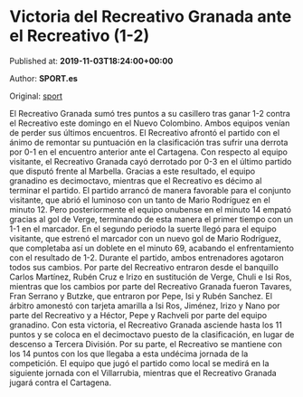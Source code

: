 
# Victoria del Recreativo Granada ante el Recreativo (1-2)

Published at: **2019-11-03T18:24:00+00:00**

Author: **SPORT.es**

Original: [sport](https://www.sport.es/es/noticias/segunda-division-b/victoria-del-recreativo-granada-ante-el-recreativo-1-2-7712976)

El Recreativo Granada sumó tres puntos a su casillero tras ganar 1-2 contra el Recreativo este domingo en el Nuevo Colombino. Ambos equipos venían de perder sus últimos encuentros. El Recreativo afrontó el partido con el ánimo de remontar su puntuación en la clasificación tras sufrir una derrota por 0-1 en el encuentro anterior ante el Cartagena. Con respecto al equipo visitante, el Recreativo Granada cayó derrotado por 0-3 en el último partido que disputó frente al Marbella. Gracias a este resultado, el equipo granadino es decimoctavo, mientras que el Recreativo es décimo al terminar el partido.
El partido arrancó de manera favorable para el conjunto visitante, que abrió el luminoso con un tanto de Mario Rodríguez en el minuto 12. Pero posteriormente el equipo onubense en el minuto 14 empató gracias al gol de Verge, terminando de esta manera el primer tiempo con un 1-1 en el marcador.
En el segundo periodo la suerte llegó para el equipo visitante, que estrenó el marcador con un nuevo gol de Mario Rodríguez, que completaba así un doblete en el minuto 69, acabando el enfrentamiento con el resultado de 1-2.
Durante el partido, ambos entrenadores agotaron todos sus cambios. Por parte del Recreativo entraron desde el banquillo Carlos Martínez, Rubén Cruz e Irizo en sustitución de Verge, Chuli e Isi Ros, mientras que los cambios por parte del Recreativo Granada fueron Tavares, Fran Serrano y Butzke, que entraron por Pepe, Isi y Rubén Sanchez.
El árbitro amonestó con tarjeta amarilla a Isi Ros, Jiménez, Irizo y Nano por parte del Recreativo y a Héctor, Pepe y Rachveli por parte del equipo granadino.
Con esta victoria, el Recreativo Granada asciende hasta los 11 puntos y se coloca en el decimoctavo puesto de la clasificación, en lugar de descenso a Tercera División. Por su parte, el Recreativo se mantiene con los 14 puntos con los que llegaba a esta undécima jornada de la competición.
El equipo que jugó el partido como local se medirá en la siguiente jornada con el Villarrubia, mientras que el Recreativo Granada jugará contra el Cartagena.
